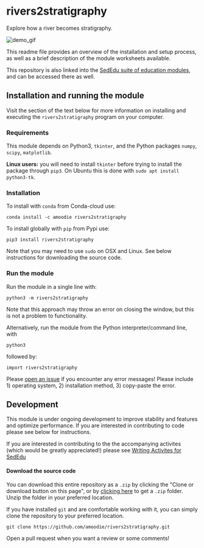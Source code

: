 # rivers2stratigraphy


Explore how a river becomes stratigraphy.


<!--
![demo image](./private/demo.png "Demo of GUI")
-->
<img src="https://github.com/amoodie/rivers2stratigraphy/blob/master/private/rivers2stratigraphy_demo.gif" alt="demo_gif">


This readme file provides an overview of the installation and setup process, as well as a brief description of the module worksheets available.

This repository is also linked into the [SedEdu suite of education modules](https://github.com/amoodie/sededu), and can be accessed there as well.



## Installation and running the module

Visit the section of the text below for more information on installing and executing the `rivers2stratigraphy` program on your computer. 


### Requirements

This module depends on Python3, `tkinter`, and the Python packages `numpy`, `scipy`, `matplotlib`. 

__Linux users:__ you will need to install `tkinter` before trying to install the package through `pip3`.
On Ubuntu this is done with `sudo apt install python3-tk`.


<!--
#### Anaconda installation
It is recommended that you install Anaconda, which is an open source distribution of Python. It comes with many basic scientific libraries, some of which are used in the module. Anaconda can be downloaded at https://www.anaconda.com/download/ for Windows, macOS, and Linux. Please follow the instruction provided in the website as to how to install and setup Python on your computer.

#### Custom Python installation
If you want a more flexible and lightweight Python distribution, you can use whatever your favorite package manager is distributing (e.g., `homebrew` or `apt`), check the [Windows downloads here](https://www.python.org/downloads/windows/), or compile [from source](https://www.python.org/downloads/source/).

Whatever method you choose, you will need to install the dependencies. installation by `pip` is easiest, and probably supported if you used anything but compiling from source.
-->


### Installation

To install with `conda` from Conda-cloud use:
```
conda install -c amoodie rivers2stratigraphy
```

To install globally with `pip` from Pypi use:
```
pip3 install rivers2stratigraphy
```

Note that you may need to use `sudo` on OSX and Linux.
See below instructions for downloading the source code.


### Run the module

Run the module in a single line with:
```
python3 -m rivers2stratigraphy
```
Note that this approach may throw an error on closing the window, but this is not a problem to functionality.

Alternatively, run the module from the Python interpreter/command line, with
```
python3
```
followed by:
```
import rivers2stratigraphy
```

Please [open an issue](https://github.com/amoodie/rivers2stratigraphy/issues) if you encounter any error messages! 
Please include 1) operating system, 2) installation method, 3) copy-paste the error.



## Development

This module is under ongoing development to improve stability and features and optimize performance.
If you are interested in contributing to code please see below for instructions.

If you are interested in contributing to the the accompanying activites (which would be greatly appreciated!) please see [Writing Activites for SedEdu](https://github.com/amoodie/sededu/blob/develop/docs/writing_activities.md)

#### Download the source code

You can download this entire repository as a `.zip` by clicking the "Clone or download button on this page", or by [clicking here](https://github.com/amoodie/rivers2stratigraphy/archive/master.zip) to get a `.zip` folder. Unzip the folder in your preferred location.

If you have installed `git` and are comfortable working with it, you can simply clone the repository to your preferred location.

```
git clone https://github.com/amoodie/rivers2stratigraphy.git
```

Open a pull request when you want a review or some comments!
